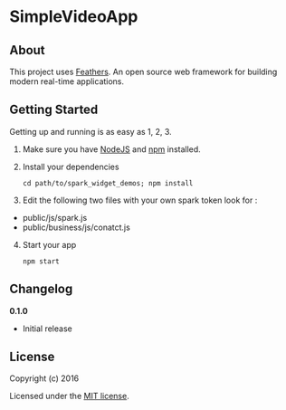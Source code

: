# SimpleVideoApp

> 

## About

This project uses [Feathers](http://feathersjs.com). An open source web framework for building modern real-time applications.

## Getting Started

Getting up and running is as easy as 1, 2, 3.

1. Make sure you have [NodeJS](https://nodejs.org/) and [npm](https://www.npmjs.com/) installed.
2. Install your dependencies
    
    ```
    cd path/to/spark_widget_demos; npm install
    ```

3. Edit the following two  files with your own spark token look for <your token here>:

  * public/js/spark.js
  * public/business/js/conatct.js

4. Start your app
    
    ```
    npm start
    ```


## Changelog

__0.1.0__

- Initial release

## License

Copyright (c) 2016

Licensed under the [MIT license](LICENSE).
